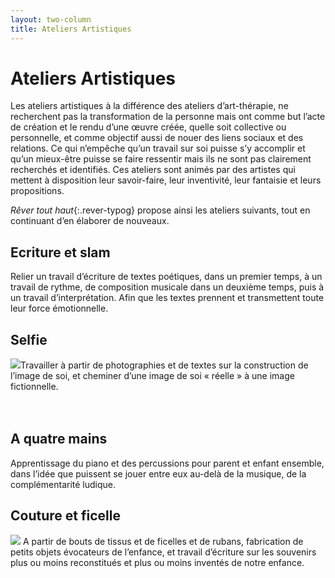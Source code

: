 ```yaml
---
layout: two-column
title: Ateliers Artistiques
---
```

# Ateliers Artistiques

Les ateliers artistiques à la différence des ateliers d’art-thérapie, ne recherchent pas la transformation de la personne mais ont comme but l’acte de création et le rendu d’une œuvre créée, quelle soit collective ou personnelle, et comme objectif aussi de nouer des liens sociaux et des relations. Ce qui n’empêche qu’un travail sur soi puisse s’y accomplir et qu’un mieux-être puisse se faire ressentir mais ils ne sont pas clairement recherchés et identifiés. Ces ateliers sont animés par des artistes qui mettent à disposition leur savoir-faire, leur inventivité, leur fantaisie et leurs propositions. 

*Rêver tout haut*{:.rever-typog} propose ainsi les ateliers suivants, tout en continuant d’en élaborer de nouveaux. 

## Ecriture et slam
Relier un travail d’écriture de textes poétiques, dans un premier temps, à un  travail de rythme, de composition musicale dans un deuxième temps, puis à un travail d’interprétation. Afin que les textes prennent et transmettent toute leur force émotionnelle.

## Selfie
<img src="http://res.cloudinary.com/dnxcesebo/image/upload/c_scale,h_200,r_10/v1527691924/photo_coquelicot_lbt5y3.jpg" class="img-right"/>Travailler à partir de photographies  et de textes sur la construction de l’image de soi, et cheminer d’une image de soi « réelle » à une image fictionnelle.<br><br><br>


## A quatre mains
Apprentissage du piano et des percussions pour parent et enfant ensemble, dans l’idée que puissent se jouer entre eux au-delà de la musique, de la complémentarité ludique.

## Couture et ficelle
<img src="http://res.cloudinary.com/dnxcesebo/image/upload/c_scale,h_350,r_10/v1527691919/boite_à_petites_tisss_gg9wjl.jpg" class="img"/> A partir de bouts de tissus et de ficelles et de rubans, fabrication de petits objets évocateurs de l’enfance, et travail d’écriture sur les souvenirs plus ou moins reconstitués et plus ou moins inventés de notre enfance.
<br>
<br>
<br>
<br>

